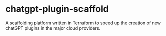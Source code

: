 # chatgpt-plugin-scaffold
A scaffolding platform written in Terraform to speed up the creation of new chatGPT plugins in the major cloud providers.
